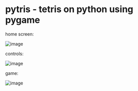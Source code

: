 # pytris - tetris on python using pygame


home screen:

![image](https://github.com/user-attachments/assets/0d937291-59ea-47c1-a2f0-0b20fa8ca3a0)

controls:

![image](https://github.com/user-attachments/assets/7fb4eb13-8db9-4e93-b3b0-5d4aecb0bb97)

game:

![image](https://github.com/user-attachments/assets/65fc7339-f1ad-4041-965f-ff1a88cb1941)
